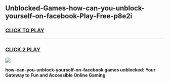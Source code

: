 
## Unblocked-Games-how-can-you-unblock-yourself-on-facebook-Play-Free-p8e2i
<h3>
<a href="https://premium76.site?title=how-can-you-unblock-yourself-on-facebook&ref=18A1">CLICK TO PLAY</a></h3>
<hr>

<h3>
<a href="https://premium76.site?title=how-can-you-unblock-yourself-on-facebook&ref=18A1">CLICK 2 PLAY</a>
  
</h3>

<a href="https://premium76.site?title=how-can-you-unblock-yourself-on-facebook&ref=18A1"><img src="https://clearcache.store/games.png"></a>


**how-can-you-unblock-yourself-on-facebook games unblocked: Your Gateway to Fun and Accessible Online Gaming**
